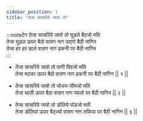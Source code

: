 ```yaml
---
sidebar_position: 1
title: "तेजा सासरिये जावो तो"
---
```


:::noteटेर
तेजा सासरिये जावो तो घुड़ले बैठजो मति <br/>
तेजा घुड़ल ऊपर बैठो वासग नाग पाएगो बैठी नागिन <br/>
तेजा हर हर छाले वासग नाग ढकनी पर बैठी नागिन <br/>
:::

- तेजा सासरिये जावो तो पाणी पिवजो मति <br/>
  तेजा मटका ऊपर बैठो वासग नाग ढकनी पर बैठी नागिन || १ ||

- तेजा सासरिये जावो तो भोजन जीमजो मति <br/>
  तेजा थाली ऊपर बैठा वासग नाग प्यालो पर बैठी नागिन || २ ||

- तेजा सासरिये जावो तो डोलिये पॉडजो मती <br/>
  तेजा डोलियां ऊपर बैठ्ज्यो वासग नाग तकिया पर बैठी नागिन || ३ ||
